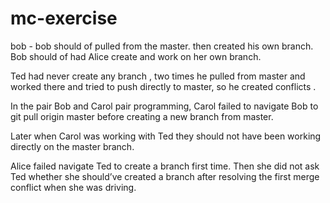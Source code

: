 # mc-exercise

bob - bob should of pulled from the master. then created his own branch. Bob should of had Alice create and work on her own branch.

Ted had never create any branch , two times he pulled from master and worked there and tried to push directly to master, so he created conflicts .

In the pair Bob and Carol pair programming, Carol failed to navigate Bob to git pull origin master before creating a new branch from master.

Later when Carol was working with Ted they should not have been working directly on the master branch.

Alice failed navigate Ted to create a branch first time. Then she did not ask Ted whether she should’ve created a branch after resolving the first merge conflict when she was driving.